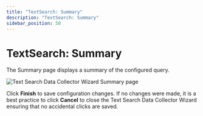 ```yaml
---
title: "TextSearch: Summary"
description: "TextSearch: Summary"
sidebar_position: 50
---
```


# TextSearch: Summary

The Summary page displays a summary of the configured query.

![Text Search Data Collector Wizard Summary page](/img/product_docs/accessanalyzer/11.6/admin/datacollector/textsearch/summary.webp)

Click **Finish** to save configuration changes. If no changes were made, it is a best practice to
click **Cancel** to close the Text Search Data Collector Wizard ensuring that no accidental clicks
are saved.
